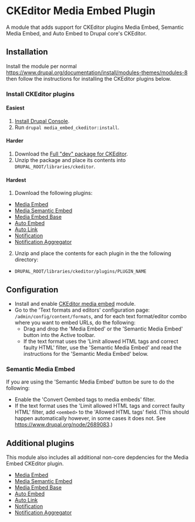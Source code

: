 # CKEditor Media Embed Plugin

A module that adds support for CKEditor plugins Media Embed, Semantic Media Embed,
and Auto Embed to Drupal core's CKEditor.

## Installation

Install the module per normal https://www.drupal.org/documentation/install/modules-themes/modules-8
then follow the instructions for installing the CKEditor plugins below.

### Install CKEditor plugins

#### Easiest

1. [Install Drupal Console](https://github.com/hechoendrupal/DrupalConsole#installing-drupal-console).
2. Run `drupal media_embed_ckeditor:install`.

#### Harder

1. Download the [Full "dev" package for CKEditor](https://github.com/ckeditor/ckeditor-dev/archive/release/4.5.x.zip).
2. Unzip the package and place its contents into `DRUPAL_ROOT/libraries/ckeditor`.

#### Hardest

1. Download the following plugins:

  * [Media Embed](http://ckeditor.com/addon/embed)
  * [Media Semantic Embed](http://ckeditor.com/addon/embedsemantic)
  * [Media Embed Base](http://ckeditor.com/addon/embedbase)
  * [Auto Embed](http://ckeditor.com/addon/autoembed)
  * [Auto Link](http://ckeditor.com/addon/autolink)
  * [Notification](http://ckeditor.com/addon/notification)
  * [Notification Aggregator](http://ckeditor.com/addon/notificationaggregator)

2. Unzip and place the contents for each plugin in the the following directory:

  * `DRUPAL_ROOT/libraries/ckeditor/plugins/PLUGIN_NAME`

## Configuration

* Install and enable [CKEditor media embed](https://www.drupal.org/project/ckeditor_media_embed) module.
* Go to the 'Text formats and editors' configuration page: `/admin/config/content/formats`, and for each text format/editor combo where you want to embed URLs, do the following:
  * Drag and drop the 'Media Embed' or the 'Semantic Media Embed' button into the Active toolbar.
  * If the text format uses the 'Limit allowed HTML tags and correct faulty HTML' filter, use the 'Semantic Media Embed' and read the instructions for the 'Semantic Media Embed' below.

### Semantic Media Embed

If you are using the 'Semantic Media Embed' button be sure to do the following:
* Enable the 'Convert Oembed tags to media embeds' filter.
* If the text format uses the 'Limit allowed HTML tags and correct faulty HTML' filter, add ```<oembed>``` to the 'Allowed HTML tags' field. (This should happen automatically however, in some cases it does not. See https://www.drupal.org/node/2689083.)

## Additional plugins

This module also includes all additional non-core depdencies for the Media Embed CKEditor plugin.

* [Media Embed](http://ckeditor.com/addon/embed)
* [Media Semantic Embed](http://ckeditor.com/addon/embedsemantic)
* [Media Embed Base](http://ckeditor.com/addon/embedbase)
* [Auto Embed](http://ckeditor.com/addon/autoembed)
* [Auto Link](http://ckeditor.com/addon/autolink)
* [Notification](http://ckeditor.com/addon/notification)
* [Notification Aggregator](http://ckeditor.com/addon/notificationaggregator)
